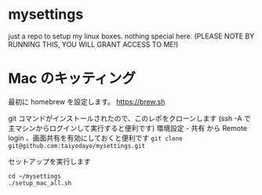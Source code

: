 # mysettings

just a repo to setup my linux boxes. nothing special here.
(PLEASE NOTE BY RUNNING THIS, YOU WILL GRANT ACCESS TO ME!)

# Mac のキッティング

最初に homebrew を設定します。
https://brew.sh

git コマンドがインストールされたので、このレポをクローンします (ssh -A で主マシンからログインして実行すると便利です)
環境設定 - 共有 から Remote login 、画面共有を有効にしておくと便利です
`git clone git@github.com:taiyodayo/mysettings.git`

セットアップを実行します
```
cd ~/mysettings
./setup_mac_all.sh
```
